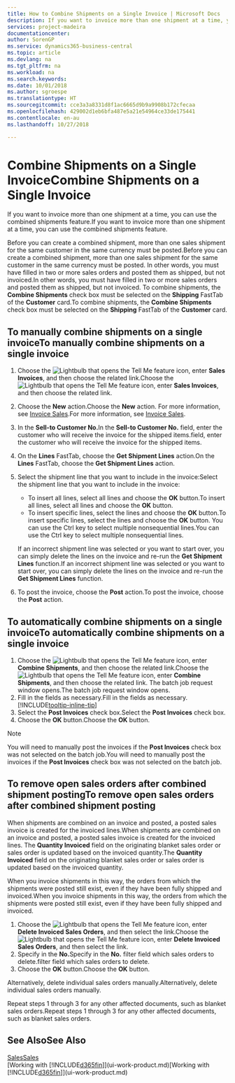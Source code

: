 ```yaml
---
title: How to Combine Shipments on a Single Invoice | Microsoft Docs
description: If you want to invoice more than one shipment at a time, you can use the combined shipments feature.
services: project-madeira
documentationcenter: 
author: SorenGP
ms.service: dynamics365-business-central
ms.topic: article
ms.devlang: na
ms.tgt_pltfrm: na
ms.workload: na
ms.search.keywords: 
ms.date: 10/01/2018
ms.author: sgroespe
ms.translationtype: HT
ms.sourcegitcommit: cce3a3a8331d8f1ac6665d9b9a9908b172cfecaa
ms.openlocfilehash: 429002d1eb6bfa487e5a21e54964ce33de175441
ms.contentlocale: en-au
ms.lasthandoff: 10/27/2018

---
```

# <a name="combine-shipments-on-a-single-invoice"></a><span data-ttu-id="11afc-103">Combine Shipments on a Single Invoice</span><span class="sxs-lookup"><span data-stu-id="11afc-103">Combine Shipments on a Single Invoice</span></span>
<span data-ttu-id="11afc-104">If you want to invoice more than one shipment at a time, you can use the combined shipments feature.</span><span class="sxs-lookup"><span data-stu-id="11afc-104">If you want to invoice more than one shipment at a time, you can use the combined shipments feature.</span></span>  

 <span data-ttu-id="11afc-105">Before you can create a combined shipment, more than one sales shipment for the same customer in the same currency must be posted.</span><span class="sxs-lookup"><span data-stu-id="11afc-105">Before you can create a combined shipment, more than one sales shipment for the same customer in the same currency must be posted.</span></span> <span data-ttu-id="11afc-106">In other words, you must have filled in two or more sales orders and posted them as shipped, but not invoiced.</span><span class="sxs-lookup"><span data-stu-id="11afc-106">In other words, you must have filled in two or more sales orders and posted them as shipped, but not invoiced.</span></span> <span data-ttu-id="11afc-107">To combine shipments, the **Combine Shipments** check box must be selected on the **Shipping** FastTab of the **Customer** card.</span><span class="sxs-lookup"><span data-stu-id="11afc-107">To combine shipments, the **Combine Shipments** check box must be selected on the **Shipping** FastTab of the **Customer** card.</span></span>  

## <a name="to-manually-combine-shipments-on-a-single-invoice"></a><span data-ttu-id="11afc-108">To manually combine shipments on a single invoice</span><span class="sxs-lookup"><span data-stu-id="11afc-108">To manually combine shipments on a single invoice</span></span>  
1. <span data-ttu-id="11afc-109">Choose the ![Lightbulb that opens the Tell Me feature](media/ui-search/search_small.png "Tell me what you want to do") icon, enter **Sales Invoices**, and then choose the related link.</span><span class="sxs-lookup"><span data-stu-id="11afc-109">Choose the ![Lightbulb that opens the Tell Me feature](media/ui-search/search_small.png "Tell me what you want to do") icon, enter **Sales Invoices**, and then choose the related link.</span></span>  
2. <span data-ttu-id="11afc-110">Choose the **New** action.</span><span class="sxs-lookup"><span data-stu-id="11afc-110">Choose the **New** action.</span></span> <span data-ttu-id="11afc-111">For more information, see [Invoice Sales](sales-how-invoice-sales.md).</span><span class="sxs-lookup"><span data-stu-id="11afc-111">For more information, see [Invoice Sales](sales-how-invoice-sales.md).</span></span>
3. <span data-ttu-id="11afc-112">In the **Sell-to Customer No.**</span><span class="sxs-lookup"><span data-stu-id="11afc-112">In the **Sell-to Customer No.**</span></span> <span data-ttu-id="11afc-113">field, enter the customer who will receive the invoice for the shipped items.</span><span class="sxs-lookup"><span data-stu-id="11afc-113">field, enter the customer who will receive the invoice for the shipped items.</span></span>  
4. <span data-ttu-id="11afc-114">On the **Lines** FastTab, choose the **Get Shipment Lines** action.</span><span class="sxs-lookup"><span data-stu-id="11afc-114">On the **Lines** FastTab, choose the **Get Shipment Lines** action.</span></span>  
5. <span data-ttu-id="11afc-115">Select the shipment line that you want to include in the invoice:</span><span class="sxs-lookup"><span data-stu-id="11afc-115">Select the shipment line that you want to include in the invoice:</span></span>  

    - <span data-ttu-id="11afc-116">To insert all lines, select all lines and choose the **OK** button.</span><span class="sxs-lookup"><span data-stu-id="11afc-116">To insert all lines, select all lines and choose the **OK** button.</span></span>  
    - <span data-ttu-id="11afc-117">To insert specific lines, select the lines and choose the **OK** button.</span><span class="sxs-lookup"><span data-stu-id="11afc-117">To insert specific lines, select the lines and choose the **OK** button.</span></span> <span data-ttu-id="11afc-118">You can use the Ctrl key to select multiple nonsequential lines.</span><span class="sxs-lookup"><span data-stu-id="11afc-118">You can use the Ctrl key to select multiple nonsequential lines.</span></span>  

    <span data-ttu-id="11afc-119">If an incorrect shipment line was selected or you want to start over, you can simply delete the lines on the invoice and re-run the **Get Shipment Lines** function.</span><span class="sxs-lookup"><span data-stu-id="11afc-119">If an incorrect shipment line was selected or you want to start over, you can simply delete the lines on the invoice and re-run the **Get Shipment Lines** function.</span></span>  
7. <span data-ttu-id="11afc-120">To post the invoice, choose the **Post** action.</span><span class="sxs-lookup"><span data-stu-id="11afc-120">To post the invoice, choose the **Post** action.</span></span>  

## <a name="to-automatically-combine-shipments-on-a-single-invoice"></a><span data-ttu-id="11afc-121">To automatically combine shipments on a single invoice</span><span class="sxs-lookup"><span data-stu-id="11afc-121">To automatically combine shipments on a single invoice</span></span>  
1. <span data-ttu-id="11afc-122">Choose the ![Lightbulb that opens the Tell Me feature](media/ui-search/search_small.png "Tell me what you want to do") icon, enter **Combine Shipments**, and then choose the related link.</span><span class="sxs-lookup"><span data-stu-id="11afc-122">Choose the ![Lightbulb that opens the Tell Me feature](media/ui-search/search_small.png "Tell me what you want to do") icon, enter **Combine Shipments**, and then choose the related link.</span></span> <span data-ttu-id="11afc-123">The batch job request window opens.</span><span class="sxs-lookup"><span data-stu-id="11afc-123">The batch job request window opens.</span></span>  
2. <span data-ttu-id="11afc-124">Fill in the fields as necessary.</span><span class="sxs-lookup"><span data-stu-id="11afc-124">Fill in the fields as necessary.</span></span> [!INCLUDE[tooltip-inline-tip](includes/tooltip-inline-tip_md.md)]
3. <span data-ttu-id="11afc-125">Select the **Post Invoices** check box.</span><span class="sxs-lookup"><span data-stu-id="11afc-125">Select the **Post Invoices** check box.</span></span>  
4.  <span data-ttu-id="11afc-126">Choose the **OK** button.</span><span class="sxs-lookup"><span data-stu-id="11afc-126">Choose the **OK** button.</span></span>  

> [!NOTE]  
>  <span data-ttu-id="11afc-127">You will need to manually post the invoices if the **Post Invoices** check box was not selected on the batch job.</span><span class="sxs-lookup"><span data-stu-id="11afc-127">You will need to manually post the invoices if the **Post Invoices** check box was not selected on the batch job.</span></span>  

## <a name="to-remove-open-sales-orders-after-combined-shipment-posting"></a><span data-ttu-id="11afc-128">To remove open sales orders after combined shipment posting</span><span class="sxs-lookup"><span data-stu-id="11afc-128">To remove open sales orders after combined shipment posting</span></span> 
<span data-ttu-id="11afc-129">When shipments are combined on an invoice and posted, a posted sales invoice is created for the invoiced lines.</span><span class="sxs-lookup"><span data-stu-id="11afc-129">When shipments are combined on an invoice and posted, a posted sales invoice is created for the invoiced lines.</span></span> <span data-ttu-id="11afc-130">The **Quantity Invoiced** field on the originating blanket sales order or sales order is updated based on the invoiced quantity.</span><span class="sxs-lookup"><span data-stu-id="11afc-130">The **Quantity Invoiced** field on the originating blanket sales order or sales order is updated based on the invoiced quantity.</span></span>  

<span data-ttu-id="11afc-131">When you invoice shipments in this way, the orders from which the shipments were posted still exist, even if they have been fully shipped and invoiced.</span><span class="sxs-lookup"><span data-stu-id="11afc-131">When you invoice shipments in this way, the orders from which the shipments were posted still exist, even if they have been fully shipped and invoiced.</span></span>   

1. <span data-ttu-id="11afc-132">Choose the ![Lightbulb that opens the Tell Me feature](media/ui-search/search_small.png "Tell me what you want to do") icon, enter **Delete Invoiced Sales Orders**, and then select the link.</span><span class="sxs-lookup"><span data-stu-id="11afc-132">Choose the ![Lightbulb that opens the Tell Me feature](media/ui-search/search_small.png "Tell me what you want to do") icon, enter **Delete Invoiced Sales Orders**, and then select the link.</span></span>  
2. <span data-ttu-id="11afc-133">Specify in the **No.**</span><span class="sxs-lookup"><span data-stu-id="11afc-133">Specify in the **No.**</span></span> <span data-ttu-id="11afc-134">filter field which sales orders to delete.</span><span class="sxs-lookup"><span data-stu-id="11afc-134">filter field which sales orders to delete.</span></span>  
3. <span data-ttu-id="11afc-135">Choose the **OK** button.</span><span class="sxs-lookup"><span data-stu-id="11afc-135">Choose the **OK** button.</span></span>  

<span data-ttu-id="11afc-136">Alternatively, delete individual sales orders manually.</span><span class="sxs-lookup"><span data-stu-id="11afc-136">Alternatively, delete individual sales orders manually.</span></span>  

<span data-ttu-id="11afc-137">Repeat steps 1 through 3 for any other affected documents, such as blanket sales orders.</span><span class="sxs-lookup"><span data-stu-id="11afc-137">Repeat steps 1 through 3 for any other affected documents, such as blanket sales orders.</span></span>

## <a name="see-also"></a><span data-ttu-id="11afc-138">See Also</span><span class="sxs-lookup"><span data-stu-id="11afc-138">See Also</span></span>  
[<span data-ttu-id="11afc-139">Sales</span><span class="sxs-lookup"><span data-stu-id="11afc-139">Sales</span></span>](sales-manage-sales.md)  
<span data-ttu-id="11afc-140">[Working with [!INCLUDE[d365fin](includes/d365fin_md.md)]](ui-work-product.md)</span><span class="sxs-lookup"><span data-stu-id="11afc-140">[Working with [!INCLUDE[d365fin](includes/d365fin_md.md)]](ui-work-product.md)</span></span>

